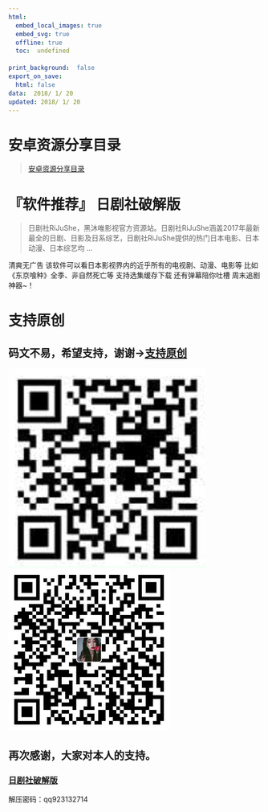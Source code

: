 ```yaml
---
html:
  embed_local_images: true
  embed_svg: true
  offline: true
  toc:  undefined

print_background:  false
export_on_save:
  html: false
data:  2018/ 1/ 20
updated: 2018/ 1/ 20
---
```




# 安卓资源分享目录

> [安卓资源分享目录](https://blog.csdn.net/qq923132714/article/details/83059823 "安卓资源分享目录")

# 『软件推荐』 日剧社破解版

> 日剧社RiJuShe，黑沐唯影视官方资源站。日剧社RiJuShe涵盖2017年最新最全的日剧、日影及日系综艺，日剧社RiJuShe提供的热门日本电影、日本动漫、日本综艺均 ...

清爽无广告 该软件可以看日本影视界内的近乎所有的电视剧、动漫、电影等 比如《东京喰种》全季、非自然死亡等 支持选集缓存下载 还有弹幕陪你吐槽 周末追剧神器~！

# 支持原创
## 码文不易，希望支持，谢谢->**[支持原创](http://blog.csdn.net/qq923132714/article/details/79399145)**
![微信支付](https://raw.githubusercontent.com/923132714/my_picture/master/blog/support/weixin.png)![微信支付](https://raw.githubusercontent.com/923132714/my_picture/master/blog/support/支付宝.png)
## 再次感谢，大家对本人的支持。

### [日剧社破解版](http://u16848854.ctfile.net/fs/16848854-332066884 "日剧社破解版")

解压密码：qq923132714
